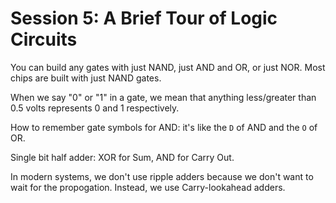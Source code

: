 # Session 5: A Brief Tour of Logic Circuits

You can build any gates with just NAND, just AND and OR, or just NOR. Most chips are built with just NAND gates.

When we say "0" or "1" in a gate, we mean that anything less/greater than 0.5 volts represents 0 and 1 respectively.

How to remember gate symbols for AND: it's like the `D` of AND and the `O` of OR.

Single bit half adder: XOR for Sum, AND for Carry Out.

In modern systems, we don't use ripple adders because we don't want to wait for the propogation. Instead, we use Carry-lookahead adders.
